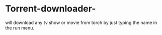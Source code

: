 # Torrent-downloader-
will download any tv show or movie from torch by just typing the name in the run menu.
